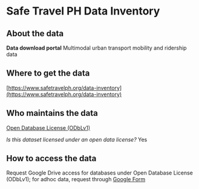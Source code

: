 # Safe Travel PH Data Inventory 

## About the data 
**Data download portal** Multimodal urban transport mobility and ridership data 

## Where to get the data 
[https://www.safetravelph.org/data-inventory](https://www.safetravelph.org/data-inventory) 

## Who maintains the data 
[Open Database License (ODbLv1)](https://www.safetravelph.org/data-inventory) 

*Is this dataset licensed under an open data license?* Yes 

## How to access the data 
Request Google Drive access for databases under Open Database License (ODbLv1); for adhoc data, request through [Google Form](https://docs.google.com/forms/d/e/1FAIpQLSc8SDan9I42_AEL7Ff47D-fKxa77p55QNt98yfe4bFjpYjW3g/viewform)
